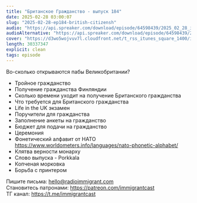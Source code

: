 ```yaml
---
title: "Британское Гражданство - выпуск 184"
date: 2025-02-28 03:00:07
slug: "2025-02-28-ep184-british-citizensh"
audio: "https://api.spreaker.com/download/episode/64598439/2025_02_28_icast_ep184_british_citizenship.mp3"
audioAlternative: "https://api.spreaker.com/download/episode/64598439/2025_02_28_icast_ep184_british_citizenship.mp3"
cover: "https://d3wo5wojvuv7l.cloudfront.net/t_rss_itunes_square_1400/images.spreaker.com/original/8aea532d16ece04f5a3bb57b7c2f93f9.jpg"
length: 30337347
explicit: clean
tags: episode
---
```


Во-сколько открываются пабы Великобритании?  
  
* Тройное гражданство  
* Получение гражданства Финляндии  
* Сколько времени уходит на получение Британского гражданства  
* Что требуется для Британского гражданства  
* Life in the UK экзамен  
* Поручители для гражданства  
* Заполнение анкеты на гражданство  
* Бюджет для подачи на гражданство  
* Церемония  
* Фонетический алфавит от НАТО https://www.worldometers.info/languages/nato-phonetic-alphabet/  
* Клятва верности монарху  
* Слово выпуска - Porkkala  
* Копченая морковка  
* Борьба с принтером  
  
Пишите письма: hello@radioimmigrant.com  
Становитесь патронами: https://patreon.com/immigrantcast  
ТГ канал: https://t.me/immigrantcast
